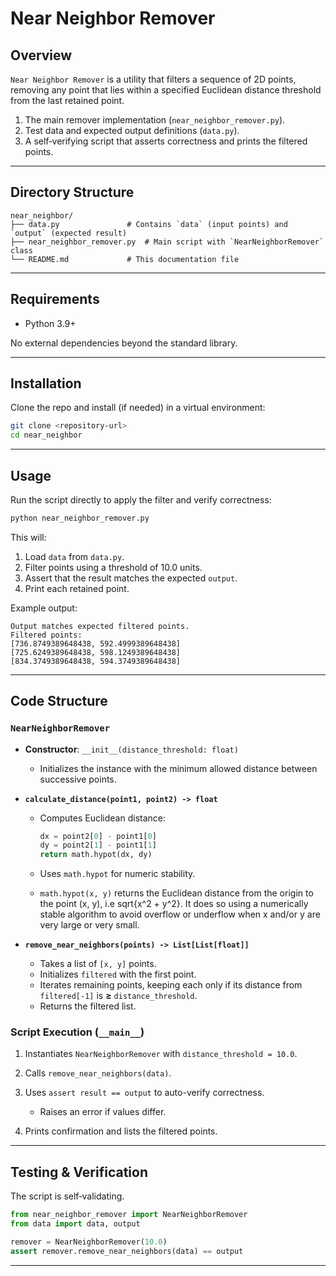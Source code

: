 # Near Neighbor Remover

## Overview

`Near Neighbor Remover` is a utility that filters a sequence of 2D points, removing any point that lies within a specified Euclidean distance threshold from the last retained point.

1. The main remover implementation (`near_neighbor_remover.py`).
2. Test data and expected output definitions (`data.py`).
3. A self‑verifying script that asserts correctness and prints the filtered points.

---

## Directory Structure

```
near_neighbor/
├── data.py               # Contains `data` (input points) and `output` (expected result)
├── near_neighbor_remover.py  # Main script with `NearNeighborRemover` class
└── README.md             # This documentation file
```

---

## Requirements

- Python 3.9+

No external dependencies beyond the standard library.

---

## Installation

Clone the repo and install (if needed) in a virtual environment:

```bash
git clone <repository-url>
cd near_neighbor
```

---

## Usage

Run the script directly to apply the filter and verify correctness:

```bash
python near_neighbor_remover.py
```

This will:

1. Load `data` from `data.py`.
2. Filter points using a threshold of 10.0 units.
3. Assert that the result matches the expected `output`.
4. Print each retained point.

Example output:

```
Output matches expected filtered points.
Filtered points:
[736.8749389648438, 592.4999389648438]
[725.6249389648438, 598.1249389648438]
[834.3749389648438, 594.3749389648438]
```

---

## Code Structure

### `NearNeighborRemover`

- **Constructor**: `__init__(distance_threshold: float)`

  - Initializes the instance with the minimum allowed distance between successive points.

- **`calculate_distance(point1, point2) -> float`**

  - Computes Euclidean distance:

    ```python
    dx = point2[0] - point1[0]
    dy = point2[1] - point1[1]
    return math.hypot(dx, dy)
    ```

  - Uses `math.hypot` for numeric stability.
  - `math.hypot(x, y)` returns the Euclidean distance from the origin to the point (x, y), i.e sqrt{x^2 + y^2}. It does so using a numerically stable algorithm to avoid overflow or underflow when x and/or y are very large or very small.

- **`remove_near_neighbors(points) -> List[List[float]]`**

  - Takes a list of `[x, y]` points.
  - Initializes `filtered` with the first point.
  - Iterates remaining points, keeping each only if its distance
    from `filtered[-1]` is **≥** `distance_threshold`.
  - Returns the filtered list.

### Script Execution (`__main__`)

1. Instantiates `NearNeighborRemover` with `distance_threshold = 10.0`.
2. Calls `remove_near_neighbors(data)`.
3. Uses `assert result == output` to auto-verify correctness.

   - Raises an error if values differ.

4. Prints confirmation and lists the filtered points.

---

## Testing & Verification

The script is self‑validating.

```python
from near_neighbor_remover import NearNeighborRemover
from data import data, output

remover = NearNeighborRemover(10.0)
assert remover.remove_near_neighbors(data) == output
```

---
